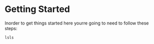 # Getting Started 

Inorder to get things started here yourre going to need to follow these steps:

```bash 
lsls
```
